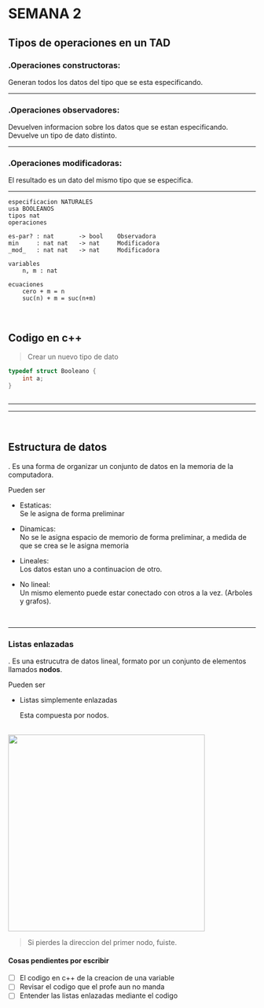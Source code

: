 # SEMANA 2

## Tipos de operaciones en un TAD

### .Operaciones constructoras: 
Generan todos los datos del tipo que se esta especificando.

---

### .Operaciones observadores: 
Devuelven informacion sobre los datos que se estan especificando. Devuelve un tipo de dato distinto.

---
### .Operaciones modificadoras: 
El resultado es un dato del mismo tipo que se especifica. 

---



``` 
especificacion NATURALES
usa BOOLEANOS
tipos nat
operaciones

es-par? : nat       -> bool    Observadora
min     : nat nat   -> nat     Modificadora
_mod_   : nat nat   -> nat     Modificadora

variables 
    n, m : nat

ecuaciones 
    cero + m = n
    suc(n) + m = suc(n+m)   
```
</br>

## Codigo en c++
> Crear un nuevo tipo de dato
```c++
typedef struct Booleano {
    int a;
}



```

---
---
</br>

## Estructura de datos
. Es una forma de organizar un conjunto de datos en la memoria de la computadora.

 Pueden ser

* Estaticas: </br>
    Se le asigna de forma preliminar
     
* Dinamicas: </br>
    No se le asigna espacio de memorio de forma preliminar, a medida de que se crea se le asigna memoria

* Lineales: </br>
    Los datos estan uno a continuacion de otro. 

* No lineal: </br>
    Un mismo elemento puede estar conectado con otros a la vez. (Arboles y grafos).

</br>

---
### Listas enlazadas

. Es una estrucutra de datos lineal, formato por un conjunto de elementos llamados **nodos**.

 Pueden ser
 * Listas simplemente enlazadas

    Esta compuesta por nodos.

</br>

<img src = "https://3.bp.blogspot.com/-6EUgwAAj1kU/ThZFDH5QJOI/AAAAAAAAAEM/Rae9N-EvcBo/s1600/enlace+simple.jpg" width = "400px">

> Si pierdes la direccion del primer nodo, fuiste.


#### Cosas pendientes por escribir
* [ ] El codigo en c++ de la creacion de una variable
* [ ] Revisar el codigo que el profe aun no manda
* [ ] Entender las listas enlazadas mediante el codigo 